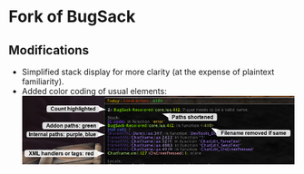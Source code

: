# Fork of BugSack

## Modifications
* Simplified stack display for more clarity (at the expense of plaintext familiarity).
* Added color coding of usual elements: ![colorcoding](./.github/img/colors.png)
